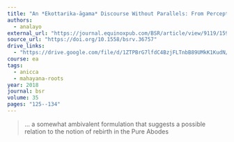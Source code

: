 ```yaml
---
title: "An *Ekottarika-āgama* Discourse Without Parallels: From Perception of Impermanence to the Pure Land"
authors:
  - analayo
external_url: "https://journal.equinoxpub.com/BSR/article/view/9119/15949"
source_url: "https://doi.org/10.1558/bsrv.36757"
drive_links:
  - "https://drive.google.com/file/d/1ZTPBrG7lfdC4BzjFLTnbB89UMkK1KudN/view?usp=drivesdk"
course: ea
tags:
  - anicca
  - mahayana-roots
year: 2018
journal: bsr
volume: 35
pages: "125--134"
---
```


> … a somewhat ambivalent formulation that suggests a possible relation to the notion of rebirth in the Pure Abodes
